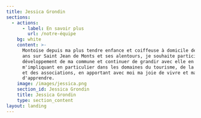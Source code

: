 ```yaml
---
title: Jessica Grondin
sections:
  - actions:
      - label: En savoir plus
        url: /notre-équipe
    bg: white
    content: >-
      Montoise depuis ma plus tendre enfance et coiffeuse à domicile depuis 14
      ans sur Saint Jean de Monts et ses alentours, je souhaite participer au
      développement de ma commune et continuer de grandir avec elle en
      m'impliquant en particulier dans les domaines du tourisme, de la culture
      et des associations, en apportant avec moi ma joie de vivre et ma soif
      d'apprendre.
    image: /images/jessica.png
    section_id: Jessica Grondin
    title: Jessica Grondin
    type: section_content
layout: landing
---
```


